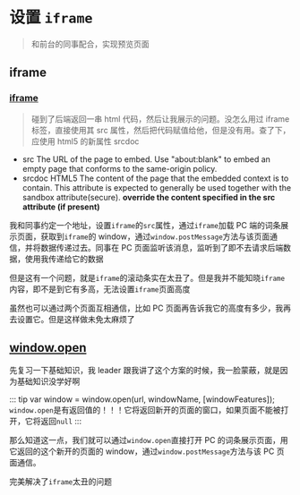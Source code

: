 # 设置 `iframe`

> 和前台的同事配合，实现预览页面

## iframe

### [iframe](https://developer.mozilla.org/en-US/docs/Web/HTML/Element/iframe)

> 碰到了后端返回一串 html 代码，然后让我展示的问题。没怎么用过 iframe 标签，直接使用其 src 属性，然后把代码赋值给他，但是没有用。查了下，应使用 html5 的新属性 srcdoc

- src
  The URL of the page to embed. Use "about:blank" to embed an empty page that conforms to the same-origin policy.
- srcdoc HTML5
  The content of the page that the embedded context is to contain. This attribute is expected to generally be used together with the sandbox attribute(secure).
  **override the content specified in the src attribute (if present)**

我和同事约定一个地址，设置`iframe`的`src`属性，通过`iframe`加载 PC 端的词条展示页面，获取到`iframe`的 window，通过`window.postMessage`方法与该页面通信，并将数据传递过去。同事在 PC 页面监听该消息，监听到了即不去请求后端数据，使用我传递给它的数据

但是这有一个问题，就是`iframe`的滚动条实在太丑了。但是我并不能知晓`iframe`内容，即不是到它有多高，无法设置`iframe`页面高度

虽然也可以通过两个页面互相通信，比如 PC 页面再告诉我它的高度有多少，我再去设置它。但是这样做未免太麻烦了

## [window.open](https://developer.mozilla.org/en-US/docs/Web/API/Window/open)

先复习一下基础知识，我 leader 跟我讲了这个方案的时候，我一脸蒙蔽，就是因为基础知识没学好啊

::: tip var window = window.open(url, windowName, [windowFeatures]);
`window.open`是有返回值的！！！它将返回新开的页面的窗口，如果页面不能被打开，它将返回`null`
:::

那么知道这一点，我们就可以通过`window.open`直接打开 PC 的词条展示页面，用它返回的这个新开的页面的 window，通过`window.postMessage`方法与该 PC 页面通信。

完美解决了`iframe`太丑的问题

